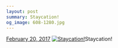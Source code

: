 ```yaml
---
layout: post
summary: Staycation!
og_image: 608-1280.jpg
---
```


<p>
  <time><a href="/608">February 20, 2017</a></time>
  <a href="/608"><img src="{{ site.assets_url }}/608-640.jpg" srcset="{{ site.assets_url }}/608-320.jpg 320w, {{ site.assets_url }}/608-640.jpg 640w, {{ site.assets_url }}/608-960.jpg 960w, {{ site.assets_url }}/608-1280.jpg 1280w" sizes="(min-width: 700px) 50vw, calc(100vw - 2rem)" alt="Staycation!" /></a><span>Staycation!</span>
</p>
